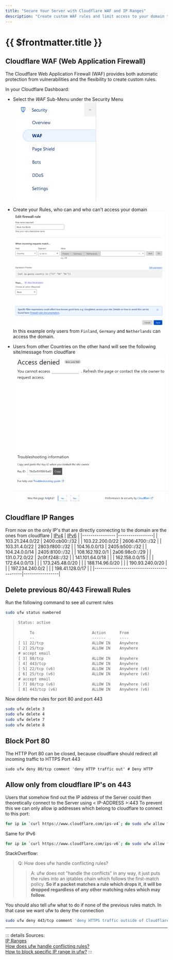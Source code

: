 ```yaml
---
title: "Secure Your Server with Cloudflare WAF and IP Ranges"
description: "Create custom WAF rules and limit access to your domain to specific countries using Cloudflare, delete previous firewall rules and block port 80 while allowing only Cloudflare IPs to access port 443 with ufw."
---
```


# {{ $frontmatter.title }}

## Cloudflare WAF (Web Application Firewall)

The Cloudflare Web Application Firewall (WAF) provides both automatic protection from vulnerabilities and the
flexibility to create custom rules.

In your Cloudflare Dashboard:

- Select the *WAF* Sub-Menu under the Security Menu  
  ![](../img/cloudflare_waf_menu.png)

- Create your Rules, who can and who can't access your domain  
  ![](../img/block_the_world.png)
  In this example only users from `Finland`, `Germany` and `Netherlands` can access the domain.

- Users from other Countries on the other hand will see the following site/message from cloudflare  
  ![](../img/denied.png)

## Cloudflare IP Ranges

From now on the only IP's that are directly connecting to the domain are the ones from cloudflare
| [IPv4](https://www.cloudflare.com/ips-v4) | [IPv6](https://www.cloudflare.com/ips-v6) |
|---------------- |-----------------|
| 103.21.244.0/22 | 2400:cb00::/32 |
| 103.22.200.0/22 | 2606:4700::/32 |
| 103.31.4.0/22 | 2803:f800::/32 |
| 104.16.0.0/13 | 2405:b500::/32 |
| 104.24.0.0/14 | 2405:8100::/32 |
| 108.162.192.0/1 | 2a06:98c0::/29 |
| 131.0.72.0/22 | 2c0f:f248::/32 |
| 141.101.64.0/18 | |
| 162.158.0.0/15 | |
| 172.64.0.0/13 | |
| 173.245.48.0/20 | |
| 188.114.96.0/20 | |
| 190.93.240.0/20 | |
| 197.234.240.0/2 | |
| 198.41.128.0/17 | |
|-------------------------------------------|-----------------|

## Delete previous 80/443 Firewall Rules

Run the following command to see all current rules

``` bash
sudo ufw status numbered
```

> ```
> Status: active
> 
>      To                         Action      From
>      --                         ------      ----
> [ 1] 22/tcp                     ALLOW IN    Anywhere                  
> [ 2] 25/tcp                     ALLOW IN    Anywhere                   # accept email
> [ 3] 80/tcp                     ALLOW IN    Anywhere                  
> [ 4] 443/tcp                    ALLOW IN    Anywhere                  
> [ 5] 22/tcp (v6)                ALLOW IN    Anywhere (v6)             
> [ 6] 25/tcp (v6)                ALLOW IN    Anywhere (v6)              # accept email
> [ 7] 80/tcp (v6)                ALLOW IN    Anywhere (v6)             
> [ 8] 443/tcp (v6)               ALLOW IN    Anywhere (v6)
> ```
Now delete the rules for port 80 and port 443

``` bash
sudo ufw delete 3
sudo ufw delete 4
sudo ufw delete 7
sudo ufw delete 8
```

## Block Port 80

The HTTP Port 80 can be closed, because cloudflare should redirect all incoming traffic to HTTPS Port 443

```
sudo ufw deny 80/tcp comment 'deny HTTP traffic out' # Deny HTTP
```

## Allow only from cloudflare IP's on 443

Users that somehow find out the IP address of the Server could then theoretically connect to the Server using <
IP-ADDRESS >:443
To prevent this we can only allow ip addresses which belong to cloudflare to connect to this port:

``` bash
for ip in `curl https://www.cloudflare.com/ips-v4`; do sudo ufw allow from $ip to any port 443 comment 'allow Cloudflare IPs'; done
```

Same for IPv6

``` bash
for ip in `curl https://www.cloudflare.com/ips-v6`; do sudo ufw allow from $ip to any port 443 comment 'allow Cloudflare IPs'; done
```

StackOverflow:
> Q:  How does ufw handle conflicting rules?
> > A: ufw does not "handle the conflicts" in any way, it just puts the rules into an iptables chain which follows the
> > first-match policy.
> > **So if a packet matches a rule which drops it, it will be dropped regardless of any other matching rules which may
follow.**

You should also tell ufw what to do if none of the previous rules match.
In that case we want ufw to deny the connection

``` bash
sudo ufw deny 443/tcp comment 'deny HTTPS traffic outside of Cloudflare'
```

---
::: details Sources:  
[IP Ranges](https://www.cloudflare.com/ips/)  
[How does ufw handle conflicting rules?](https://askubuntu.com/questions/323544/how-does-ufw-handle-conflicting-rules)  
[How to block specific IP range in ufw?](https://askubuntu.com/questions/851785/how-to-block-specific-ip-range-in-ufw)
:::
